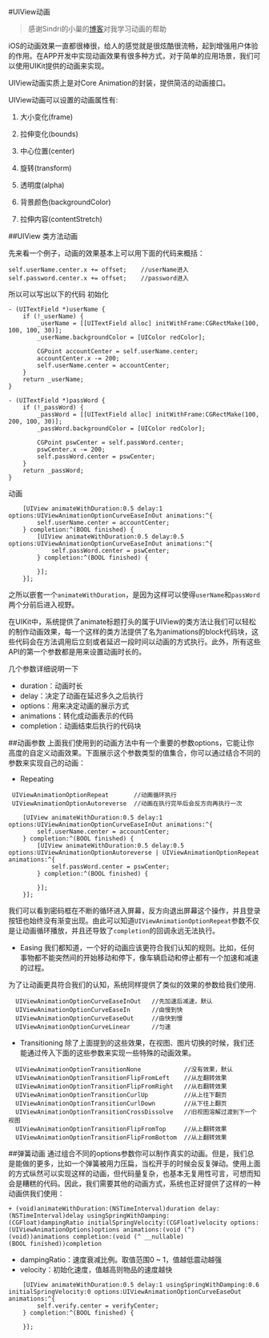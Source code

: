 #UIView动画
>感谢Sindri的小巢的[博客](http://www.jianshu.com/p/6e326068edeb)对我学习动画的帮助

iOS的动画效果一直都很棒很，给人的感觉就是很炫酷很流畅，起到增强用户体验的作用。在APP开发中实现动画效果有很多种方式，对于简单的应用场景，我们可以使用UIKit提供的动画来实现。

UIView动画实质上是对Core Animation的封装，提供简洁的动画接口。

UIView动画可以设置的动画属性有:

1. 大小变化(frame)

2. 拉伸变化(bounds)

3. 中心位置(center)

4. 旋转(transform)

5. 透明度(alpha)

6. 背景颜色(backgroundColor)

7. 拉伸内容(contentStretch)

##UIView 类方法动画

先来看一个例子，动画的效果基本上可以用下面的代码来概括：
```
self.userName.center.x += offset;    //userName进入
self.password.center.x += offset;    //password进入
```
所以可以写出以下的代码
初始化
```
- (UITextField *)userName {
    if (!_userName) {
        _userName = [[UITextField alloc] initWithFrame:CGRectMake(100, 100, 100, 30)];
        _userName.backgroundColor = [UIColor redColor];
        
        CGPoint accountCenter = self.userName.center;
        accountCenter.x -= 200;
        self.userName.center = accountCenter;
    }
    return _userName;
}

- (UITextField *)passWord {
    if (!_passWord) {
        _passWord = [[UITextField alloc] initWithFrame:CGRectMake(100, 200, 100, 30)];
        _passWord.backgroundColor = [UIColor redColor];
        
        CGPoint pswCenter = self.passWord.center;
        pswCenter.x -= 200;
        self.passWord.center = pswCenter;
    }
    return _passWord;
}
```
动画
```
    [UIView animateWithDuration:0.5 delay:1 options:UIViewAnimationOptionCurveEaseInOut animations:^{
        self.userName.center = accountCenter;
    } completion:^(BOOL finished) {
        [UIView animateWithDuration:0.5 delay:0.5 options:UIViewAnimationOptionCurveEaseInOut animations:^{
            self.passWord.center = pswCenter;
        } completion:^(BOOL finished) {
            
        }];
    }];
```
之所以嵌套一个`animateWithDuration`，是因为这样可以使得`userName`和`passWord`两个分前后进入视野。

在UIKit中，系统提供了animate标题打头的属于UIView的类方法让我们可以轻松的制作动画效果，每一个这样的类方法提供了名为animations的block代码块，这些代码会在方法调用后立刻或者延迟一段时间以动画的方式执行。此外，所有这些API的第一个参数都是用来设置动画时长的。

几个参数详细说明一下
- duration：动画时长
- delay：决定了动画在延迟多久之后执行
- options：用来决定动画的展示方式
- animations：转化成动画表示的代码
- completion：动画结束后执行的代码块

##动画参数
上面我们使用到的动画方法中有一个重要的参数options，它能让你高度的自定义动画效果。下面展示这个参数类型的值集合，你可以通过结合不同的参数来实现自己的动画：
- Repeating
```
 UIViewAnimationOptionRepeat       //动画循环执行
 UIViewAnimationOptionAutoreverse  //动画在执行完毕后会反方向再执行一次
```
```
    [UIView animateWithDuration:0.5 delay:1 options:UIViewAnimationOptionCurveEaseInOut animations:^{
        self.userName.center = accountCenter;
    } completion:^(BOOL finished) {
        [UIView animateWithDuration:0.5 delay:0.5 options:UIViewAnimationOptionAutoreverse | UIViewAnimationOptionRepeat  animations:^{
            self.passWord.center = pswCenter;
        } completion:^(BOOL finished) {
            
        }];
    }];
```
我们可以看到密码框在不断的循环进入屏幕，反方向退出屏幕这个操作，并且登录按钮也始终没有渐变出现。由此可以知道`UIViewAnimationOptionRepeat`参数不仅是让动画循环播放，并且还导致了`completion`的回调永远无法执行。
- Easing
我们都知道，一个好的动画应该更符合我们认知的规则。比如，任何事物都不能突然间的开始移动和停下，像车辆启动和停止都有一个加速和减速的过程。

为了让动画更具符合我们的认知，系统同样提供了类似的效果的参数给我们使用.
```
  UIViewAnimationOptionCurveEaseInOut   //先加速后减速，默认
  UIViewAnimationOptionCurveEaseIn      //由慢到快
  UIViewAnimationOptionCurveEaseOut     //由快到慢
  UIViewAnimationOptionCurveLinear      //匀速
```
- Transitioning
除了上面提到的这些效果，在视图、图片切换的时候，我们还能通过传入下面的这些参数来实现一些特殊的动画效果。
```
  UIViewAnimationOptionTransitionNone            //没有效果，默认
  UIViewAnimationOptionTransitionFlipFromLeft    //从左翻转效果
  UIViewAnimationOptionTransitionFlipFromRight   //从右翻转效果
  UIViewAnimationOptionTransitionCurlUp          //从上往下翻页
  UIViewAnimationOptionTransitionCurlDown        //从下往上翻页
  UIViewAnimationOptionTransitionCrossDissolve   //旧视图溶解过渡到下一个视图
  UIViewAnimationOptionTransitionFlipFromTop     //从上翻转效果
  UIViewAnimationOptionTransitionFlipFromBottom  //从上翻转效果
```
##弹簧动画
通过组合不同的options参数你可以制作真实的动画。但是，我们总是能做的更多，比如一个弹簧被用力压扁，当松开手的时候会反复弹动。使用上面的方式纵然可以实现这样的动画，但代码量复杂，也基本无复用性可言，可想而知会是糟糕的代码。因此，我们需要其他的动画方式，系统也正好提供了这样的一种动画供我们使用：
```
+ (void)animateWithDuration:(NSTimeInterval)duration delay:(NSTimeInterval)delay usingSpringWithDamping:(CGFloat)dampingRatio initialSpringVelocity:(CGFloat)velocity options:(UIViewAnimationOptions)options animations:(void (^)(void))animations completion:(void (^ __nullable)(BOOL finished))completion
```
- dampingRatio：速度衰减比例。取值范围0 ~ 1，值越低震动越强
- velocity：初始化速度，值越高则物品的速度越快
```
    [UIView animateWithDuration:0.5 delay:1 usingSpringWithDamping:0.6 initialSpringVelocity:0 options:UIViewAnimationOptionCurveEaseOut animations:^{
        self.verify.center = verifyCenter;
    } completion:^(BOOL finished) {
        
    }];
```
